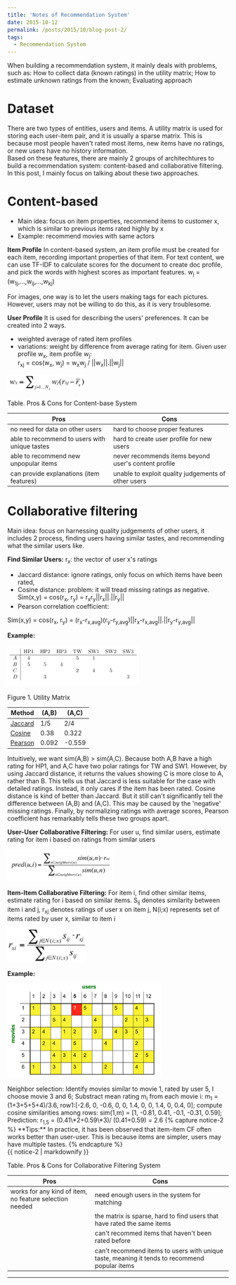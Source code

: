 ```yaml
---
title: 'Notes of Recommendation System'
date: 2015-10-12
permalink: /posts/2015/10/blog-post-2/
tags:
  - Recommendation System 
---
```

When building a recommendation system, it mainly deals with problems, such as: How to collect data (known ratings) in the utility matrix; How to estimate unknown ratings from the known; Evaluating approach 

Dataset
======
There are two types of entities, users and items. A utility matrix is used for storing each user-item pair, and it is usually a sparse matrix. This is because most people haven't rated most items, new items have no ratings, or new users have no history information.  
Based on these features, there are mainly 2 groups of architechtures to build a recommendation system: content-based and collaborative filtering. In this post, I mainly focus on talking about these two approaches. 

Content-based
======
  * Main idea: focus on item properties, recommend items to customer x, which is similar to previous items rated highly by x
  * Example: recommend movies with same actors

**Item Profile**
In content-based system, an item profile must be created for each item, recording important properties of that item. For text content, we can use TF-IDF to calculate scores for the document to create doc profile, and pick the words with highest scores as important features. w<sub>j</sub> = (w<sub>1j</sub>,...,w<sub>ij</sub>,...,w<sub>kj</sub>)

For images, one way is to let the users making tags for each pictures. However, users may not be willing to do this, as it is very troublesome.

**User Profile**
It is used for describing the users' preferences. It can be created into 2 ways. 
* weighted average of rated item profiles
* variations: weight by difference from average rating for item. Given user profile w<sub>x</sub>, item profile w<sub>j</sub>:       
r<sub>xj</sub> = cos(w<sub>x</sub>, w<sub>j</sub>) = w<sub>x</sub>w<sub>j</sub> / ||w<sub>x</sub>||.||w<sub>j</sub>||
<p float="left"><img src="/images/rs1.png" width="180" /></p>
Table. Pros & Cons for Content-base System

| Pros                                | Cons   |                                                              
| --------                            | ------ | 
| no need for data on other users     | hard to choose proper features   |                       
| able to recommend to users with unique tastes    | hard to create user profile for new users   |                         
| able to recommend new unpopular items     | never recommends items beyond user's content profile   |                         
| can provide explanations (item features)   | unable to exploit quality judgements of other users   |                         

Collaborative filtering
======
Main idea: focus on harnessing quality judgements of other users, it includes 2 process, finding users having similar tastes, and recommending what the similar users like.

**Find Similar Users:** r<sub>x</sub>: the vector of user x's ratings
* Jaccard distance: ignore ratings, only focus on which items have been rated, 
* Cosine distance: problem: it will tread missing ratings as negative. 
Sim(x,y) = cos(r<sub>x</sub>, r<sub>y</sub>) = r<sub>x</sub>r<sub>y</sub>||r<sub>x</sub>||.||r<sub>y</sub>||
* Pearson correlation coefficient:

Sim(x,y) = cos(r<sub>x</sub>, r<sub>y</sub>) 
         = (r<sub>x</sub>-r<sub>x,avg</sub>)(r<sub>y</sub>-r<sub>y,avg</sub>)||r<sub>x</sub>-r<sub>x,avg</sub>||.||r<sub>y</sub>-r<sub>y,avg</sub>||

**Example:**
<p float="left"><img src="/images/rs2.png" width="300" /></p>
Figure 1. Utility Matrix


| Method           | (A,B)  | (A,C)  |
| ---------------- | ------ | -------|
| [Jaccard](#)     | 1/5    | 2/4    |
| [Cosine](#)      | 0.38   | 0.322  |
| [Pearson](#)     | 0.092  | -0.559 |


Intuitively, we want sim(A,B) > sim(A,C). Because both A,B have a high rating for HP1, and A,C have two polar ratings for TW and SW1. However, by using Jaccard distance, it returns the values showing C is more close to A, rather than B. This tells us that Jaccard is less suitable for the case with detailed ratings. Instead, it only cares if the item has been rated. Cosine distance is kind of better than Jaccard. But it still can't significantly tell the difference between (A,B) and (A,C). This may be caused by the 'negative' missing ratings.
Finally, by normalizing ratings with average scores, Pearson coefficient has remarkably tells these two groups apart.

**User-User Collaborative Filtering:**
For user u, find similar users, estimate rating for item i based on ratings from similar users
<p float="left"><img src="/images/rs3.png" width="240" /></p>

**Item-Item Collaborative Filtering:**
For item i, find other similar items, estimate rating for i based on similar items. S<sub>ij</sub> denotes similarity between item i and j, r<sub>xj</sub> denotes ratings of user x on item j, N(i;x) represents set of items rated by user x, similar to item i
<p float="left"><img src="/images/rs4.png" width="180" /></p>

**Example:**
<p float="left"><img src="/images/rs5.png" width="350" /></p>
Neighbor selection: Identify movies similar to movie 1, rated by user 5, I choose movie 3 and 6;
Substract mean rating m<sub>i</sub> from each movie i: m<sub>1</sub> = (1+3+5+5+4)/3.6, row1:[-2.6, 0, -0.6, 0, 0, 1.4, 0, 0, 1.4, 0, 0.4, 0]; compute cosine similarities among rows: sim(1,m) = [1, -0.81, 0.41, -0.1, -0.31, 0.59]; Prediction: r<sub>1,5</sub> = (0.41\*2+0.59\*3)/ (0.41+0.59) = 2.6
{% capture notice-2 %}
**Tips:** In practice, it has been observed that item-item CF often works better than user-user. This is because items are simpler, users may have multiple tastes.
{% endcapture %}
<div class="notice">{{ notice-2 | markdownify }}</div>

Table. Pros & Cons for Collaborative Filtering System

| Pros                                | Cons   |                                                              
| --------                            | ------ | 
| works for any kind of item, no feature selection needed     | need enough users in the system for matching   |                       
|    | the matrix is sparse, hard to find users that have rated the same items   |                         
|    | can't recommed items that haven't been rated before   |                         
|    | can't recommend items to users with unique taste, meaning it tends to recommend popular items   |

------